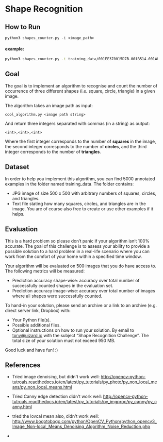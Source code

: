 # Shape Recognition

## How to Run
```
python3 shapes_counter.py -i <image_path>
```
#### example:
```bash
python3 shapes_counter.py -i training_data/001EE370015D7B-001B514-001AF1A-001D2BD-001E41B001061C001D292.jpg
```

## Goal
The goal is to implement an algorithm to recognise and count the number of occurrence of three different shapes (i.e. square, circle, triangle) in a given image.

The algorithm takes an image path as input:
```
cool_algorithm.py <image path string>
```
And return three integers separated with commas (in a string) as output:
```
<int>,<int>,<int>
```
Where the first integer corresponds to the number of **squares** in the image, the second integer corresponds to the number of **circles**, and the third integer corresponds to the number of **triangles**.

## Dataset
In order to help you implement this algorithm, you can find 5000 annotated examples in the folder named training_data. The folder contains:
* JPG image of size 500 x 500 with arbitrary numbers of squares, circles, and triangles.
* Text file stating how many squares, circles, and triangles are in the image.
You are of course also free to create or use other examples if it helps.

## Evaluation
This is a hard problem so please don’t panic if your algorithm isn’t 100% accurate. The goal of this challenge is to assess your ability to provide a possible solution to a hard problem in a real-life scenario where you can work from the comfort of your home within a specified time window.

Your algorithm will be evaluated on 500 images that you do have access to.
The following metrics will be measured:
* Prediction accuracy shape-wise: accuracy over total number of successfully counted shapes in the evaluation set.
* Prediction accuracy image-wise: accuracy over total number of images where all shapes were successfully counted.

To hand-in your solution, please send an archive or a link to an archive (e.g. direct server link, Dropbox) with:
* Your Python file(s).
* Possible additional files.
* Optional instructions on how to run your solution.
By email to tony@uizard.io with the subject “Shape Recognition Challenge”. The total size of your solution must not exceed 950 MB.

Good luck and have fun! :)


## References
- Tried image denoising, but didn't work well:
http://opencv-python-tutroals.readthedocs.io/en/latest/py_tutorials/py_photo/py_non_local_means/py_non_local_means.html

- Tried Canny edge detection didn't work well:
http://opencv-python-tutroals.readthedocs.io/en/latest/py_tutorials/py_imgproc/py_canny/py_canny.html

- tried the lovcal mean also, didn't work well:
http://www.bogotobogo.com/python/OpenCV_Python/python_opencv3_Image_Non-local_Means_Denoising_Algorithm_Noise_Reduction.php

- 
